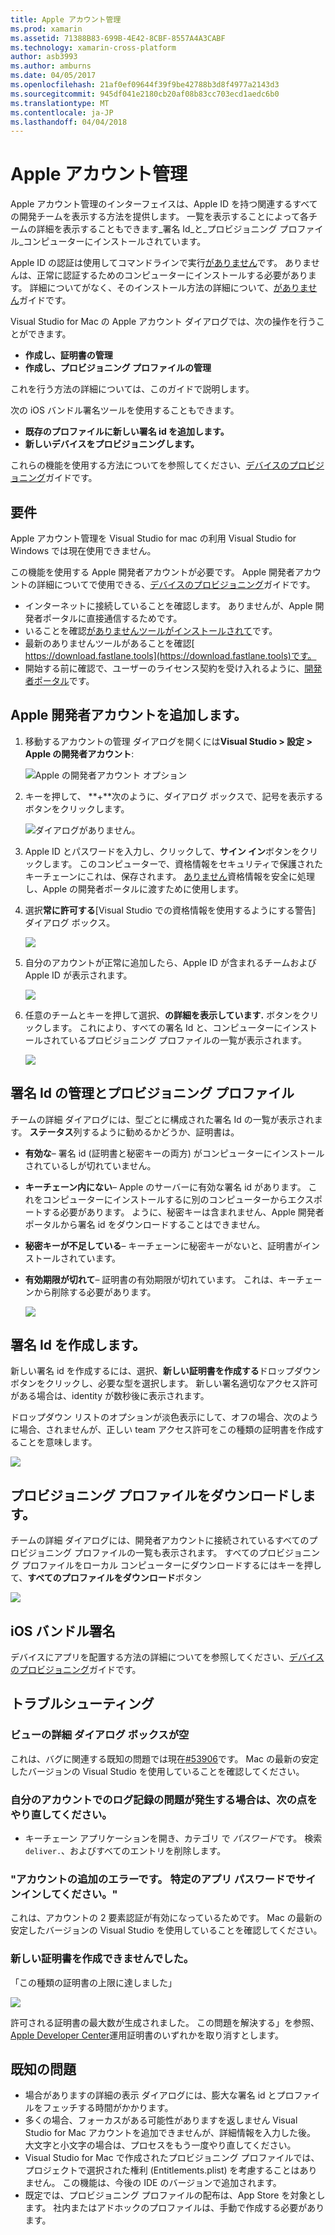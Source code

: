 ```yaml
---
title: Apple アカウント管理
ms.prod: xamarin
ms.assetid: 71388B83-699B-4E42-8CBF-8557A4A3CABF
ms.technology: xamarin-cross-platform
author: asb3993
ms.author: amburns
ms.date: 04/05/2017
ms.openlocfilehash: 21af0ef09644f39f9be42788b3d8f4977a2143d3
ms.sourcegitcommit: 945df041e2180cb20af08b83cc703ecd1aedc6b0
ms.translationtype: MT
ms.contentlocale: ja-JP
ms.lasthandoff: 04/04/2018
---
```

# <a name="apple-account-management"></a>Apple アカウント管理

Apple アカウント管理のインターフェイスは、Apple ID を持つ関連するすべての開発チームを表示する方法を提供します。 一覧を表示することによって各チームの詳細を表示することもできます_署名 Id_と_プロビジョニング プロファイル_コンピューターにインストールされています。

Apple ID の認証は使用してコマンドラインで実行[がありません](https://fastlane.tools/)です。 ありませんは、正常に認証するためのコンピューターにインストールする必要があります。 詳細についてがなく、そのインストール方法の詳細について、[がありません](~/ios/deploy-test/provisioning/fastlane/index.md)ガイドです。

Visual Studio for Mac の Apple アカウント ダイアログでは、次の操作を行うことができます。

* **作成し、証明書の管理** 
* **作成し、プロビジョニング プロファイルの管理** 

これを行う方法の詳細については、このガイドで説明します。

次の iOS バンドル署名ツールを使用することもできます。

* **既存のプロファイルに新しい署名 id を追加します。** 
* **新しいデバイスをプロビジョニングします。** 

これらの機能を使用する方法についてを参照してください、[デバイスのプロビジョニング](~/ios/get-started/installation/device-provisioning/index.md)ガイドです。
️
## <a name="requirements"></a>要件

Apple アカウント管理を Visual Studio for mac の利用 Visual Studio for Windows では現在使用できません。

この機能を使用する Apple 開発者アカウントが必要です。 Apple 開発者アカウントの詳細についてで使用できる、[デバイスのプロビジョニング](~/ios/get-started/installation/device-provisioning/index.md)ガイドです。

- インターネットに接続していることを確認します。 ありませんが、Apple 開発者ポータルに直接通信するためです。
- いることを確認[がありませんツールがインストールされて](~/ios/deploy-test/provisioning/fastlane/index.md#Installation)です。
- 最新のありませんツールがあることを確認[ https://download.fastlane.tools](https://download.fastlane.tools)です。
- 開始する前に確認で、ユーザーのライセンス契約を受け入れるように、[開発者ポータル](https://developer.apple.com/account/)です。

## <a name="adding-an-apple-developer-account"></a>Apple 開発者アカウントを追加します。

1. 移動するアカウントの管理 ダイアログを開くには**Visual Studio > 設定 > Apple の開発者アカウント**:

    ![Apple の開発者アカウント オプション](apple-account-management-images/image1.png)

2. キーを押して、 **+**次のように、ダイアログ ボックスで、記号を表示するボタンをクリックします。 

    ![ダイアログがありません。](apple-account-management-images/image2.png)

4. Apple ID とパスワードを入力し、クリックして、**サイン イン**ボタンをクリックします。 このコンピューターで、資格情報をセキュリティで保護されたキーチェーンにこれは、保存されます。 [ありません](~/ios/deploy-test/provisioning/fastlane/index.md)資格情報を安全に処理し、Apple の開発者ポータルに渡すために使用します。
 
5. 選択**常に許可する**[Visual Studio での資格情報を使用するようにする警告] ダイアログ ボックス。

    ![](apple-account-management-images/image4.png)

6. 自分のアカウントが正常に追加したら、Apple ID が含まれるチームおよび Apple ID が表示されます。

    ![](apple-account-management-images/image5.png)

7. 任意のチームとキーを押して選択、**の詳細を表示しています.** ボタンをクリックします。 これにより、すべての署名 Id と、コンピューターにインストールされているプロビジョニング プロファイルの一覧が表示されます。

    ![](apple-account-management-images/image6.png)


<a name="managing" />


## <a name="managing-signing-identities-and-provisioning-profiles"></a>署名 Id の管理とプロビジョニング プロファイル

チームの詳細 ダイアログには、型ごとに構成された署名 Id の一覧が表示されます。 **ステータス**列するように勧めるかどうか、証明書は。 

* **有効な**– 署名 id (証明書と秘密キーの両方) がコンピューターにインストールされているしが切れていません。

* **キーチェーン内にない**– Apple のサーバーに有効な署名 id があります。 これをコンピューターにインストールするに別のコンピューターからエクスポートする必要があります。 ように、秘密キーは含まれません、Apple 開発者ポータルから署名 id をダウンロードすることはできません。

* **秘密キーが不足している**– キーチェーンに秘密キーがないと、証明書がインストールされています。

* **有効期限が切れて**– 証明書の有効期限が切れています。 これは、キーチェーンから削除する必要があります。

  ![](apple-account-management-images/image7.png)

## <a name="create-a-signing-identities"></a>署名 Id を作成します。

新しい署名 id を作成するには、選択、**新しい証明書を作成する**ドロップダウン ボタンをクリックし、必要な型を選択します。 新しい署名適切なアクセス許可がある場合は、identity が数秒後に表示されます。

ドロップダウン リストのオプションが淡色表示にして、オフの場合、次のように場合、されませんが、正しい team アクセス許可をこの種類の証明書を作成することを意味します。

![](apple-account-management-images/image8.png)

## <a name="download-provisioning-profiles"></a>プロビジョニング プロファイルをダウンロードします。

チームの詳細 ダイアログには、開発者アカウントに接続されているすべてのプロビジョニング プロファイルの一覧も表示されます。 すべてのプロビジョニング プロファイルをローカル コンピューターにダウンロードするにはキーを押して、**すべてのプロファイルをダウンロード**ボタン

![](apple-account-management-images/image9.png)

## <a name="ios-bundle-signing"></a>iOS バンドル署名

デバイスにアプリを配置する方法の詳細についてを参照してください、[デバイスのプロビジョニング](~/ios/get-started/installation/device-provisioning/index.md)ガイドです。

## <a name="troubleshooting"></a>トラブルシューティング

### <a name="view-details-dialog-is-empty"></a>ビューの詳細 ダイアログ ボックスが空

これは、バグに関連する既知の問題では現在[#53906](https://bugzilla.xamarin.com/show_bug.cgi?id=53906)です。 Mac の最新の安定したバージョンの Visual Studio を使用していることを確認してください。

### <a name="if-you-are-experiencing-issues-logging-in-your-account-please-try-the-following"></a>自分のアカウントでのログ記録の問題が発生する場合は、次の点をやり直してください。

* キーチェーン アプリケーションを開き、カテゴリ で *パスワード*です。 検索`deliver.`、およびすべてのエントリを削除します。

### <a name="error-adding-account-please-sign-in-with-an-app-specific-password"></a>"アカウントの追加のエラーです。 特定のアプリ パスワードでサインインしてください。"

これは、アカウントの 2 要素認証が有効になっているためです。 Mac の最新の安定したバージョンの Visual Studio を使用していることを確認してください。

### <a name="failed-to-create-new-certificate"></a>新しい証明書を作成できませんでした。
「この種類の証明書の上限に達しました」

![](apple-account-management-images/image10.png)

許可される証明書の最大数が生成されました。 この問題を解決する」を参照、 [Apple Developer Center](https://developer.apple.com/account/ios/certificate/distribution)運用証明書のいずれかを取り消すとします。

## <a name="known-issues"></a>既知の問題

* 場合がありますの詳細の表示 ダイアログには、膨大な署名 id とプロファイルをフェッチする時間がかかります。
* 多くの場合、フォーカスがある可能性がありますを返しません Visual Studio for Mac アカウントを追加できませんが、詳細情報を入力した後。 大文字と小文字の場合は、プロセスをもう一度やり直してください。
* Visual Studio for Mac で作成されたプロビジョニング プロファイルでは、プロジェクトで選択された権利 (Entitlements.plist) を考慮することはありません。 この機能は、今後の IDE のバージョンで追加されます。
* 既定では、プロビジョニング プロファイルの配布は、App Store を対象とします。 社内またはアドホックのプロファイルは、手動で作成する必要があります。
